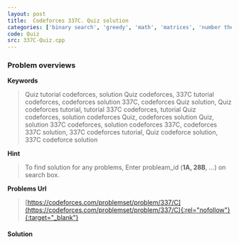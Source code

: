 ```yaml
---
layout: post
title:  Codeforces 337C. Quiz solution
categories: ['binary search', 'greedy', 'math', 'matrices', 'number theory']
code: Quiz
src: 337C-Quiz.cpp
---
```

### **Problem overviews**

**Keywords**
> Quiz tutorial codeforces, solution Quiz codeforces, 337C tutorial codeforces, codeforces solution 337C, codeforces Quiz solution, Quiz codeforces tutorial, tutorial 337C codeforces, tutorial Quiz codeforces, solution codeforces Quiz, codeforces solution Quiz, solution 337C codeforces, solution codeforces 337C, codeforces 337C solution, 337C codeforces tutorial, Quiz codeforce solution, 337C codeforce solution

**Hint**
> To find solution for any problems, Enter probleam_id (**1A, 28B**, ...) on search box. 

**Problems Url**
> [https://codeforces.com/problemset/problem/337/C](https://codeforces.com/problemset/problem/337/C){:rel="nofollow"}{:target="_blank"}

#### **Solution**



